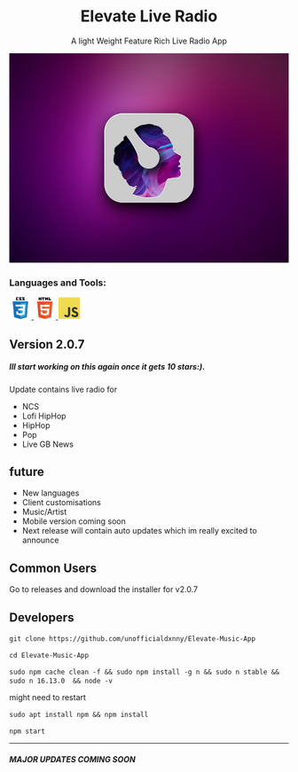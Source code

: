 <h1 align="center">Elevate Live Radio</h1>
<p align="center">A light Weight Feature Rich Live Radio App</p>


<p align="center">
<img src="src\assets\icons\win\1.png" alt="Paris" class="center">
</p>

<h3 align="left">Languages and Tools:</h3>
<p align="left"> <a href="https://www.w3schools.com/css/" target="_blank" rel="noreferrer"> <img src="https://raw.githubusercontent.com/devicons/devicon/master/icons/css3/css3-original-wordmark.svg" alt="css3" width="40" height="40"/> </a> <a href="https://www.w3.org/html/" target="_blank" rel="noreferrer"> <img src="https://raw.githubusercontent.com/devicons/devicon/master/icons/html5/html5-original-wordmark.svg" alt="html5" width="40" height="40"/> </a> <a href="https://developer.mozilla.org/en-US/docs/Web/JavaScript" target="_blank" rel="noreferrer"> <img src="https://raw.githubusercontent.com/devicons/devicon/master/icons/javascript/javascript-original.svg" alt="javascript" width="40" height="40"/> </a> </p>

## Version 2.0.7

##### Ill start working on this again once it gets 10 stars:).
Update contains live radio for 

- NCS
- Lofi HipHop
- HipHop
- Pop
- Live GB News


## future

- New languages
- Client customisations
- Music/Artist
- Mobile version coming soon
- Next release will contain auto updates which im really excited to announce


## Common Users

Go to releases and download the installer for v2.0.7

## Developers 

```
git clone https://github.com/unofficialdxnny/Elevate-Music-App

```

``` 
cd Elevate-Music-App

```

``` 
sudo npm cache clean -f && sudo npm install -g n && sudo n stable && sudo n 16.13.0  && node -v

```
might need to restart


```
sudo apt install npm && npm install

```

```
npm start

```
-----

##### MAJOR UPDATES COMING SOON
